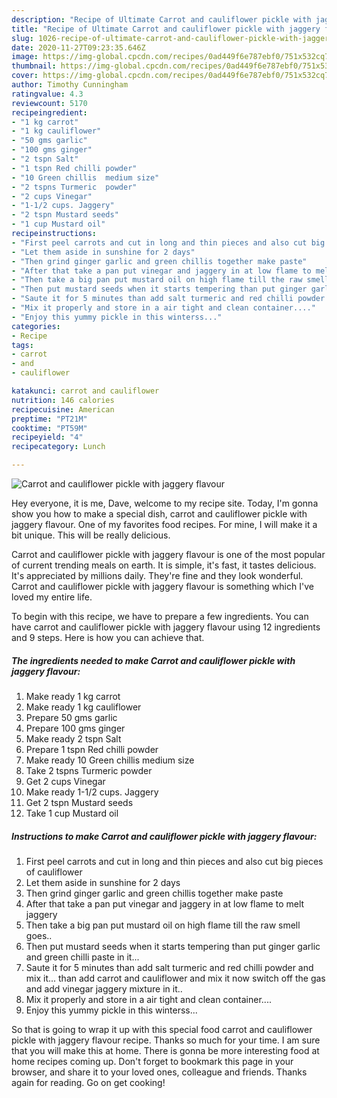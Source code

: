 ```yaml
---
description: "Recipe of Ultimate Carrot and cauliflower pickle with jaggery flavour"
title: "Recipe of Ultimate Carrot and cauliflower pickle with jaggery flavour"
slug: 1026-recipe-of-ultimate-carrot-and-cauliflower-pickle-with-jaggery-flavour
date: 2020-11-27T09:23:35.646Z
image: https://img-global.cpcdn.com/recipes/0ad449f6e787ebf0/751x532cq70/carrot-and-cauliflower-pickle-with-jaggery-flavour-recipe-main-photo.jpg
thumbnail: https://img-global.cpcdn.com/recipes/0ad449f6e787ebf0/751x532cq70/carrot-and-cauliflower-pickle-with-jaggery-flavour-recipe-main-photo.jpg
cover: https://img-global.cpcdn.com/recipes/0ad449f6e787ebf0/751x532cq70/carrot-and-cauliflower-pickle-with-jaggery-flavour-recipe-main-photo.jpg
author: Timothy Cunningham
ratingvalue: 4.3
reviewcount: 5170
recipeingredient:
- "1 kg carrot"
- "1 kg cauliflower"
- "50 gms garlic"
- "100 gms ginger"
- "2 tspn Salt"
- "1 tspn Red chilli powder"
- "10 Green chillis  medium size"
- "2 tspns Turmeric  powder"
- "2 cups Vinegar"
- "1-1/2 cups. Jaggery"
- "2 tspn Mustard seeds"
- "1 cup Mustard oil"
recipeinstructions:
- "First peel carrots and cut in long and thin pieces and also cut big pieces of cauliflower"
- "Let them aside in sunshine for 2 days"
- "Then grind ginger garlic and green chillis together make paste"
- "After that take a pan put vinegar and jaggery in at low flame to melt jaggery"
- "Then take a big pan put mustard oil on high flame till the raw smell goes.."
- "Then put mustard seeds when it starts tempering than put ginger garlic and green chilli paste in it..."
- "Saute it for 5 minutes than add salt turmeric and red chilli powder and mix it... than add carrot and cauliflower and mix it now switch off the gas and add vinegar jaggery mixture in it.."
- "Mix it properly and store in a air tight and clean container...."
- "Enjoy this yummy pickle in this winterss..."
categories:
- Recipe
tags:
- carrot
- and
- cauliflower

katakunci: carrot and cauliflower 
nutrition: 146 calories
recipecuisine: American
preptime: "PT21M"
cooktime: "PT59M"
recipeyield: "4"
recipecategory: Lunch

---
```



![Carrot and cauliflower pickle with jaggery flavour](https://img-global.cpcdn.com/recipes/0ad449f6e787ebf0/751x532cq70/carrot-and-cauliflower-pickle-with-jaggery-flavour-recipe-main-photo.jpg)

Hey everyone, it is me, Dave, welcome to my recipe site. Today, I'm gonna show you how to make a special dish, carrot and cauliflower pickle with jaggery flavour. One of my favorites food recipes. For mine, I will make it a bit unique. This will be really delicious.

Carrot and cauliflower pickle with jaggery flavour is one of the most popular of current trending meals on earth. It is simple, it's fast, it tastes delicious. It's appreciated by millions daily. They're fine and they look wonderful. Carrot and cauliflower pickle with jaggery flavour is something which I've loved my entire life.




To begin with this recipe, we have to prepare a few ingredients. You can have carrot and cauliflower pickle with jaggery flavour using 12 ingredients and 9 steps. Here is how you can achieve that.

<!--inarticleads1-->

##### The ingredients needed to make Carrot and cauliflower pickle with jaggery flavour:

1. Make ready 1 kg carrot
1. Make ready 1 kg cauliflower
1. Prepare 50 gms garlic
1. Prepare 100 gms ginger
1. Make ready 2 tspn Salt
1. Prepare 1 tspn Red chilli powder
1. Make ready 10 Green chillis  medium size
1. Take 2 tspns Turmeric  powder
1. Get 2 cups Vinegar
1. Make ready 1-1/2 cups. Jaggery
1. Get 2 tspn Mustard seeds
1. Take 1 cup Mustard oil




<!--inarticleads2-->

##### Instructions to make Carrot and cauliflower pickle with jaggery flavour:

1. First peel carrots and cut in long and thin pieces and also cut big pieces of cauliflower
1. Let them aside in sunshine for 2 days
1. Then grind ginger garlic and green chillis together make paste
1. After that take a pan put vinegar and jaggery in at low flame to melt jaggery
1. Then take a big pan put mustard oil on high flame till the raw smell goes..
1. Then put mustard seeds when it starts tempering than put ginger garlic and green chilli paste in it...
1. Saute it for 5 minutes than add salt turmeric and red chilli powder and mix it... than add carrot and cauliflower and mix it now switch off the gas and add vinegar jaggery mixture in it..
1. Mix it properly and store in a air tight and clean container....
1. Enjoy this yummy pickle in this winterss...




So that is going to wrap it up with this special food carrot and cauliflower pickle with jaggery flavour recipe. Thanks so much for your time. I am sure that you will make this at home. There is gonna be more interesting food at home recipes coming up. Don't forget to bookmark this page in your browser, and share it to your loved ones, colleague and friends. Thanks again for reading. Go on get cooking!
